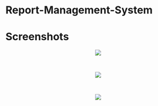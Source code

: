 ﻿# Report-Management-System


# Screenshots

<p align="center"><img src="https://lomrlo.me/up/01.png"></p><br />
<p align="center"><img src="https://lomrlo.me/up/02.png"></p><br />
<p align="center"><img src="https://lomrlo.me/up/03.png"></p>